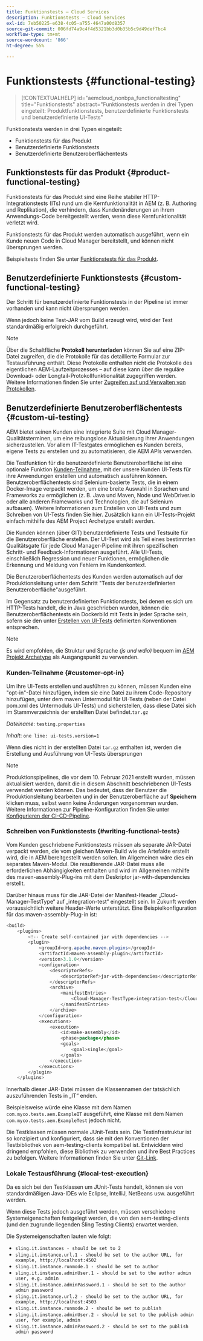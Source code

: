 ```yaml
---
title: Funktionstests – Cloud Services
description: Funktionstests – Cloud Services
exl-id: 7eb50225-e638-4c05-a755-4647a00d8357
source-git-commit: 006fd74a9c4f4d5321bb3d0b35b5c9d49def7bc4
workflow-type: tm+mt
source-wordcount: '866'
ht-degree: 55%

---
```


# Funktionstests {#functional-testing}


>[!CONTEXTUALHELP]
>id="aemcloud_nonbpa_functionaltesting"
>title="Funktionstests"
>abstract="Funktionstests werden in drei Typen eingeteilt: Produktfunktionstests, benutzerdefinierte Funktionstests und benutzerdefinierte UI-Tests"

Funktionstests werden in drei Typen eingeteilt:


* Funktionstests für das Produkt
* Benutzerdefinierte Funktionstests
* Benutzerdefinierte Benutzeroberflächentests

## Funktionstests für das Produkt {#product-functional-testing}

Funktionstests für das Produkt sind eine Reihe stabiler HTTP-Integrationstests (ITs) rund um die Kernfunktionalität in AEM (z. B. Authoring und Replikation), die verhindern, dass Kundenänderungen an ihrem Anwendungs-Code bereitgestellt werden, wenn diese Kernfunktionalität verletzt wird.

Funktionstests für das Produkt werden automatisch ausgeführt, wenn ein Kunde neuen Code in Cloud Manager bereitstellt, und können nicht übersprungen werden.

Beispieltests finden Sie unter [Funktionstests für das Produkt](https://github.com/adobe/aem-test-samples/tree/aem-cloud/smoke).

## Benutzerdefinierte Funktionstests {#custom-functional-testing}

Der Schritt für benutzerdefinierte Funktionstests in der Pipeline ist immer vorhanden und kann nicht übersprungen werden.

Wenn jedoch keine Test-JAR vom Build erzeugt wird, wird der Test standardmäßig erfolgreich durchgeführt.

>[!NOTE]
>Über die Schaltfläche **Protokoll herunterladen** können Sie auf eine ZIP-Datei zugreifen, die die Protokolle für das detaillierte Formular zur Testausführung enthält. Diese Protokolle enthalten nicht die Protokolle des eigentlichen AEM-Laufzeitprozesses – auf diese kann über die reguläre Download- oder Longtail-Protokollfunktionalität zugegriffen werden. Weitere Informationen finden Sie unter [Zugreifen auf und Verwalten von Protokollen](/help/implementing/cloud-manager/manage-logs.md).

## Benutzerdefinierte Benutzeroberflächentests {#custom-ui-testing}

AEM bietet seinen Kunden eine integrierte Suite mit Cloud Manager-Qualitätsterminen, um eine reibungslose Aktualisierung ihrer Anwendungen sicherzustellen. Vor allem IT-Testgates ermöglichen es Kunden bereits, eigene Tests zu erstellen und zu automatisieren, die AEM APIs verwenden.

Die Testfunktion für die benutzerdefinierte Benutzeroberfläche ist eine optionale Funktion [Kunden-Teilnahme](#customer-opt-in), mit der unsere Kunden UI-Tests für ihre Anwendungen erstellen und automatisch ausführen können. Benutzeroberflächentests sind Selenium-basierte Tests, die in einem Docker-Image verpackt werden, um eine breite Auswahl in Sprachen und Frameworks zu ermöglichen (z. B. Java und Maven, Node und WebDriver.io oder alle anderen Frameworks und Technologien, die auf Selenium aufbauen). Weitere Informationen zum Erstellen von UI-Tests und zum Schreiben von UI-Tests finden Sie hier. Zusätzlich kann ein UI-Tests-Projekt einfach mithilfe des AEM Project Archetype erstellt werden.

Die Kunden können (über GIT) benutzerdefinierte Tests und Testsuite für die Benutzeroberfläche erstellen. Der UI-Test wird als Teil eines bestimmten Qualitätsgate für jede Cloud Manager-Pipeline mit ihren spezifischen Schritt- und Feedback-Informationen ausgeführt. Alle UI-Tests, einschließlich Regression und neuer Funktionen, ermöglichen die Erkennung und Meldung von Fehlern im Kundenkontext.

Die Benutzeroberflächentests des Kunden werden automatisch auf der Produktionsleitung unter dem Schritt &quot;Tests der benutzerdefinierten Benutzeroberfläche&quot;ausgeführt.

Im Gegensatz zu benutzerdefinierten Funktionstests, bei denen es sich um HTTP-Tests handelt, die in Java geschrieben wurden, können die Benutzeroberflächentests ein Dockerbild mit Tests in jeder Sprache sein, sofern sie den unter [Erstellen von UI-Tests](https://experienceleague.adobe.com/docs/experience-manager-cloud-service/implementing/using-cloud-manager/test-results/ui-testing.html?lang=en#building-ui-tests) definierten Konventionen entsprechen.

>[!NOTE]
>Es wird empfohlen, die Struktur und Sprache *(js und wdio)* bequem im [AEM Projekt Archetype](https://github.com/adobe/aem-project-archetype/tree/master/src/main/archetype/ui.tests) als Ausgangspunkt zu verwenden.

### Kunden-Teilnahme {#customer-opt-in}

Um ihre UI-Tests erstellen und ausführen zu können, müssen Kunden eine &quot;opt-in&quot;-Datei hinzufügen, indem sie eine Datei zu ihrem Code-Repository hinzufügen, unter dem maven Untermodul für UI-Tests (neben der Datei pom.xml des Untermoduls UI-Tests) und sicherstellen, dass diese Datei sich im Stammverzeichnis der erstellten Datei befindet.`tar.gz`

*Dateiname*: `testing.properties`

*Inhalt*: `one line: ui-tests.version=1`

Wenn dies nicht in der erstellten Datei `tar.gz` enthalten ist, werden die Erstellung und Ausführung von UI-Tests übersprungen

>[!NOTE]
>Produktionspipelines, die vor dem 10. Februar 2021 erstellt wurden, müssen aktualisiert werden, damit die in diesem Abschnitt beschriebenen UI-Tests verwendet werden können. Das bedeutet, dass der Benutzer die Produktionsleitung bearbeiten und in der Benutzeroberfläche auf **Speichern** klicken muss, selbst wenn keine Änderungen vorgenommen wurden.
>Weitere Informationen zur Pipeline-Konfiguration finden Sie unter [Konfigurieren der CI-CD-Pipeline](https://experienceleague.adobe.com/docs/experience-manager-cloud-service/implementing/using-cloud-manager/configure-pipeline.html?lang=de#using-cloud-manager).

### Schreiben von Funktionstests {#writing-functional-tests}

Vom Kunden geschriebene Funktionstests müssen als separate JAR-Datei verpackt werden, die vom gleichen Maven-Build wie die Artefakte erstellt wird, die in AEM bereitgestellt werden sollen. Im Allgemeinen wäre dies ein separates Maven-Modul. Die resultierende JAR-Datei muss alle erforderlichen Abhängigkeiten enthalten und wird im Allgemeinen mithilfe des maven-assembly-Plug-ins mit dem Deskriptor jar-with-dependencies erstellt.

Darüber hinaus muss für die JAR-Datei der Manifest-Header „Cloud-Manager-TestType“ auf „integration-test“ eingestellt sein. In Zukunft werden voraussichtlich weitere Header-Werte unterstützt. Eine Beispielkonfiguration für das maven-assembly-Plug-in ist:

```java
<build>
    <plugins>
        <!-- Create self-contained jar with dependencies -->
        <plugin>
            <groupId>org.apache.maven.plugins</groupId>
            <artifactId>maven-assembly-plugin</artifactId>
            <version>3.1.0</version>
            <configuration>
                <descriptorRefs>
                    <descriptorRef>jar-with-dependencies</descriptorRef>
                </descriptorRefs>
                <archive>
                    <manifestEntries>
                        <Cloud-Manager-TestType>integration-test</Cloud-Manager-TestType>
                    </manifestEntries>
                </archive>
            </configuration>
            <executions>
                <execution>
                    <id>make-assembly</id>
                    <phase>package</phase>
                    <goals>
                        <goal>single</goal>
                    </goals>
                </execution>
            </executions>
        </plugin>
    </plugins>
```

Innerhalb dieser JAR-Datei müssen die Klassennamen der tatsächlich auszuführenden Tests in „IT“ enden.

Beispielsweise würde eine Klasse mit dem Namen `com.myco.tests.aem.ExampleIT` ausgeführt, eine Klasse mit dem Namen `com.myco.tests.aem.ExampleTest` jedoch nicht.

Die Testklassen müssen normale JUnit-Tests sein. Die Testinfrastruktur ist so konzipiert und konfiguriert, dass sie mit den Konventionen der Testbibliothek von aem-testing-clients kompatibel ist. Entwicklern wird dringend empfohlen, diese Bibliothek zu verwenden und ihre Best Practices zu befolgen. Weitere Informationen finden Sie unter [Git-Link](https://github.com/adobe/aem-testing-clients).

### Lokale Testausführung {#local-test-execution}

Da es sich bei den Testklassen um JUnit-Tests handelt, können sie von standardmäßigen Java-IDEs wie Eclipse, IntelliJ, NetBeans usw. ausgeführt werden.

Wenn diese Tests jedoch ausgeführt werden, müssen verschiedene Systemeigenschaften festgelegt werden, die von den aem-testing-clients (und den zugrunde liegenden Sling Testing Clients) erwartet werden.

Die Systemeigenschaften lauten wie folgt:

* `sling.it.instances - should be set to 2`
* `sling.it.instance.url.1 - should be set to the author URL, for example, http://localhost:4502`
* `sling.it.instance.runmode.1 - should be set to author`
* `sling.it.instance.adminUser.1 - should be set to the author admin user, e.g. admin`
* `sling.it.instance.adminPassword.1 - should be set to the author admin password`
* `sling.it.instance.url.2 - should be set to the author URL, for example, http://localhost:4503`
* `sling.it.instance.runmode.2 - should be set to publish`
* `sling.it.instance.adminUser.2 - should be set to the publish admin user, for example, admin`
* `sling.it.instance.adminPassword.2 - should be set to the publish admin password`
